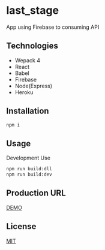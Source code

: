 # last_stage

App using Firebase to consuming API

## Technologies
* Wepack 4
* React
* Babel
* Firebase
* Node(Express)
* Heroku

## Installation
```bash
npm i
```

## Usage

Development Use
```bash
npm run build:dll
npm run build:dev
```

## Production URL
[DEMO](https://laststage0990.herokuapp.com/)

## License
[MIT](https://choosealicense.com/licenses/mit/)
